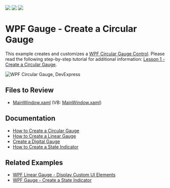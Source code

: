 <!-- default badges list -->
![](https://img.shields.io/endpoint?url=https://codecentral.devexpress.com/api/v1/VersionRange/128570500/22.2.2%2B)
[![](https://img.shields.io/badge/Open_in_DevExpress_Support_Center-FF7200?style=flat-square&logo=DevExpress&logoColor=white)](https://supportcenter.devexpress.com/ticket/details/E3199)
[![](https://img.shields.io/badge/📖_How_to_use_DevExpress_Examples-e9f6fc?style=flat-square)](https://docs.devexpress.com/GeneralInformation/403183)
<!-- default badges end -->

# WPF Gauge - Create a Circular Gauge

This example creates and customizes a [WPF Circular Gauge Control](https://docs.devexpress.com/WPF/DevExpress.Xpf.Gauges.CircularGaugeControl). Please read the following step-by-step tutorial for additional information: [Lesson 1 - Create a Circular Gauge](https://docs.devexpress.com/WPF/9800/controls-and-libraries/gauge-controls/getting-started/lesson-1-create-a-circular-gauge).

![WPF Circular Gauge, DevExpress](https://raw.githubusercontent.com/DevExpress-Examples/dxgauges-getting-started-lesson-1-create-a-circular-gauge-e3199/22.2.2%2B/i/wpf-circular-gauge-devexpress.png)


## Files to Review

* [MainWindow.xaml](./CS/MainWindow.xaml) (VB: [MainWindow.xaml](./VB/MainWindow.xaml))


## Documentation

* [How to Create a Circular Gauge](https://docs.devexpress.com/WPF/9800/controls-and-libraries/gauge-controls/getting-started/lesson-1-create-a-circular-gauge)
* [How to Create a Linear Gauge](https://docs.devexpress.com/WPF/9801/controls-and-libraries/gauge-controls/getting-started/lesson-2-create-a-linear-gauge)
* [Create a Digital Gauge](https://docs.devexpress.com/WPF/10664/controls-and-libraries/gauge-controls/getting-started/lesson-3-create-a-digital-gauge)
* [How to Create a State Indicator](https://docs.devexpress.com/WPF/10665/controls-and-libraries/gauge-controls/getting-started/lesson-4-create-a-state-indicator)


## Related Examples

* [WPF Linear Gauge - Display Custom UI Elements](https://github.com/DevExpress-Examples/wpf-linear-gauge-display-custom-ui-elements)
* [WPF Gauge - Create a State Indicator](https://github.com/DevExpress-Examples/wpf-gauge-create-state-indicator)
